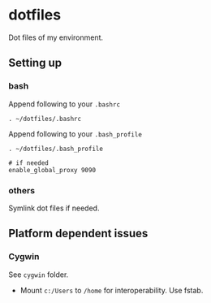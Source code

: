 dotfiles
========

Dot files of my environment.


Setting up
----------

### bash

Append following to your `.bashrc`

```
. ~/dotfiles/.bashrc
```

Append following to your `.bash_profile`

```
. ~/dotfiles/.bash_profile

# if needed
enable_global_proxy 9090
```


### others

Symlink dot files if needed.


Platform dependent issues
-------------------------

### Cygwin

See `cygwin` folder.

* Mount `c:/Users` to `/home` for interoperability. Use fstab.


